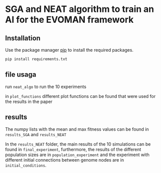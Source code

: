 # SGA and NEAT algorithm to train an AI for the EVOMAN framework

## Installation

Use the package manager [pip](https://pip.pypa.io/en/stable/) to install the required packages.

```bash
pip install requirements.txt
```

## file usaga

run `neat_algo` to run the 10 experiments

in `plot_functions` different plot functions can be found that were used for the results in the paper

## results

The numpy lists with the mean and max fitness values can be found in `results_SGA` and `results_NEAT`

In the `results_NEAT` folder, the main results of the 10 simulations can be found in `final_experiment`, furthermore, the results of the different population sizes are in `population_experiment` and the experiment with different initial connections between genome nodes are in `initial_conditions`.
